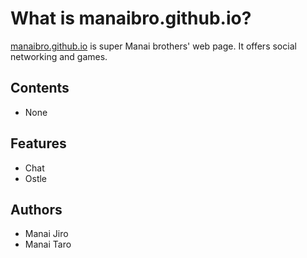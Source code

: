 # What is manaibro.github.io?

[manaibro.github.io](https://manaibro.github.io/) is super Manai brothers' web page.
It offers social networking and games.

## Contents

- None

## Features

- Chat
- Ostle

## Authors

- Manai Jiro
- Manai Taro
